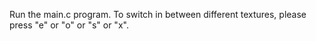 Run the main.c program.
To switch in between different textures, please press "e" or "o" or "s" or "x".
